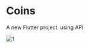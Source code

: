 # Coins

A new Flutter project. using API 

![1](https://user-images.githubusercontent.com/64389727/141789760-ebaa9ab5-964e-4624-adaa-f5fddb2de862.png)
